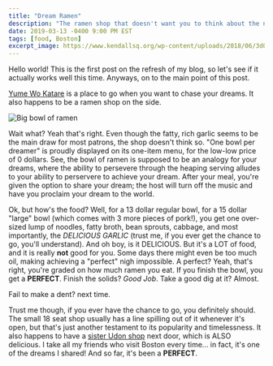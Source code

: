 ```yaml
---
title: "Dream Ramen"
description: "The ramen shop that doesn't want you to think about the noodles"
date: 2019-03-13 -0400 9:00 PM EST
tags: [food, Boston]
excerpt_image: https://www.kendallsq.org/wp-content/uploads/2018/06/3d04970b-818e-4134-acd2-0ae2a1217410.jpg
---
```


Hello world! This is the first post on the refresh of my blog, so let's see
if it actually works well this time. Anyways, on to the main point of this post.


[Yume Wo Katare](https://www.yumewokatare.com/ "yume site") is a place to go
when you want to chase your dreams. It also happens to be a ramen shop on the
side.

![Big bowl of ramen](https://www.kendallsq.org/wp-content/uploads/2018/06/3d04970b-818e-4134-acd2-0ae2a1217410.jpg)


Wait what? Yeah that's right. Even though the fatty, rich garlic seems to
be the main draw for most patrons, the shop doesn't think so. "One bowl per
dreamer" is proudly displayed on its one-item menu, for the low-low price of
0 dollars. See, the bowl of ramen is supposed to be an analogy for your dreams,
where the ability to persevere through the heaping serving alludes to your
ability to perservere to achieve your dream. After your meal, you're given the
option to share your dream; the host will turn off the music and have you 
proclaim your dream to the world. 

Ok, but how's the food? Well, for a 13 dollar regular bowl, for a 15 dollar
"large" bowl (which comes with 3 more pieces of pork!), you get one over-sized
lump of noodles, fatty broth, bean sprouts, cabbage, and most importantly, the
*DELICIOUS GARLIC* (trust me, if you ever get the chance to go, you'll
understand). And oh boy, is it DELICIOUS. But it's a LOT of food, and it is
really **not** good for you. Some days there might even be too much oil, making
achieving a "perfect" nigh impossible. A perfect? Yeah, that's right, you're
graded on how much ramen you eat. If you finish the bowl, you get a 
**PERFECT**. Finish the solids? _Good Job_. Take a good dig at it? Almost.

Fail to make a dent? next time.

Trust me though, if you ever have the chance to go, you definitely should. The
small 18 seat shop usually has a line spilling out of it whenever it's open,
but that's just another testament to its popularity and timelessness. It also
happens to have a [sister Udon shop](https://www.facebook.com/yumegaarukara/)
next door, which is ALSO delicious. I take all my friends who visit Boston every
time... in fact, it's one of the dreams I shared! And so far, it's been a
**PERFECT**.

